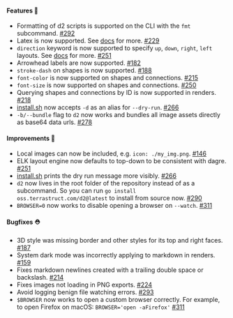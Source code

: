 #### Features 💸

- Formatting of d2 scripts is supported on the CLI with the `fmt` subcommand.
  [#292](https://github.com/terrastruct/d2/pull/292)
- Latex is now supported. See [docs](https://d2lang.com/tour/text) for more.
  [#229](https://github.com/terrastruct/d2/pull/229)
- `direction` keyword is now supported to specify `up`, `down`, `right`, `left` layouts. See
  [docs](https://d2lang.com/tour/layouts) for more.
  [#251](https://github.com/terrastruct/d2/pull/251)
- Arrowhead labels are now supported. [#182](https://github.com/terrastruct/d2/pull/182)
- `stroke-dash` on shapes is now supported. [#188](https://github.com/terrastruct/d2/issues/188)
- `font-color` is now supported on shapes and connections. [#215](https://github.com/terrastruct/d2/pull/215)
- `font-size` is now supported on shapes and connections. [#250](https://github.com/terrastruct/d2/pull/250)
- Querying shapes and connections by ID is now supported in renders. [#218](https://github.com/terrastruct/d2/pull/218)
- [install.sh](./install.sh) now accepts `-d` as an alias for `--dry-run`.
  [#266](https://github.com/terrastruct/d2/pull/266)
- `-b/--bundle` flag to `d2` now works and bundles all image assets directly as base64
  data urls. [#278](https://github.com/terrastruct/d2/pull/278)

#### Improvements 🧹

- Local images can now be included, e.g. `icon: ./my_img.png`.
  [#146](https://github.com/terrastruct/d2/issues/146)
- ELK layout engine now defaults to top-down to be consistent with dagre.
  [#251](https://github.com/terrastruct/d2/pull/251)
- [install.sh](./install.sh) prints the dry run message more visibly.
  [#266](https://github.com/terrastruct/d2/pull/266)
- `d2` now lives in the root folder of the repository instead of as a subcommand.
  So you can run `go install oss.terrastruct.com/d2@latest` to install from source
  now.
  [#290](https://github.com/terrastruct/d2/pull/290)
- `BROWSER=0` now works to disable opening a browser on `--watch`.
  [#311](https://github.com/terrastruct/d2/pull/311)

#### Bugfixes ⛑️

- 3D style was missing border and other styles for its top and right faces.
  [#187](https://github.com/terrastruct/d2/pull/187)
- System dark mode was incorrectly applying to markdown in renders.
  [#159](https://github.com/terrastruct/d2/issues/159)
- Fixes markdown newlines created with a trailing double space or backslash.
  [#214](https://github.com/terrastruct/d2/pull/214)
- Fixes images not loading in PNG exports.
  [#224](https://github.com/terrastruct/d2/pull/224)
- Avoid logging benign file watching errors.
  [#293](https://github.com/terrastruct/d2/pull/293)
- `$BROWSER` now works to open a custom browser correctly.
  For example, to open Firefox on macOS: `BROWSER='open -aFirefox'`
  [#311](https://github.com/terrastruct/d2/pull/311)
